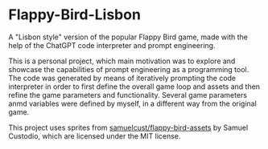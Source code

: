 # Flappy-Bird-Lisbon
A "Lisbon style" version of the popular Flappy Bird game, made with the help of the ChatGPT code interpreter and prompt engineering.

This is a personal project, which main motivation was to explore and showcase the capabilities of prompt engineering as a programming tool. The code was generated by means of iteratively prompting the code interpreter in order to first define the overall game loop and assets and then refine the game parameters and functionality. Several game parameters anmd variables were defined by myself, in a different way from the original game.

This project uses sprites from [samuelcust/flappy-bird-assets](https://github.com/samuelcust/flappy-bird-assets.git) by Samuel Custodio, which are licensed under the MIT license.
